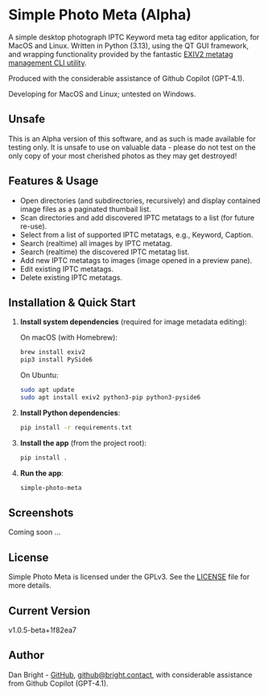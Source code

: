 # Simple Photo Meta (Alpha)

A simple desktop photograph IPTC Keyword meta tag editor application, for MacOS and Linux. Written in Python (3.13), using the QT GUI framework, and wrapping functionality provided by the fantastic [EXIV2 metatag management CLI utility](https://github.com/exiv2/exiv2).

Produced with the considerable assistance of Github Copilot (GPT-4.1).

Developing for MacOS and Linux; untested on Windows.

## Unsafe

This is an Alpha version of this software, and as such is made available for testing only. It is unsafe to use on valuable data - please do not test on the only copy of your most cherished photos as they may get destroyed!

## Features & Usage

- Open directories (and subdirectories, recursively) and display contained image files as a paginated thumbail list.
- Scan directories and add discovered IPTC metatags to a list (for future re-use).
- Select from a list of supported IPTC metatags, e.g., Keyword, Caption.
- Search (realtime) all images by IPTC metatag.
- Search (realtime) the discovered IPTC metatag list.
- Add new IPTC metatags to images (image opened in a preview pane).
- Edit existing IPTC metatags.
- Delete existing IPTC metatags.

## Installation & Quick Start

1. **Install system dependencies** (required for image metadata editing):

   On macOS (with Homebrew):

   ```sh
   brew install exiv2
   pip3 install PySide6
   ```

   On Ubuntu:

   ```sh
   sudo apt update
   sudo apt install exiv2 python3-pip python3-pyside6
   ```

2. **Install Python dependencies**:

   ```sh
   pip install -r requirements.txt
   ```

3. **Install the app** (from the project root):

   ```sh
   pip install .
   ```

4. **Run the app**:

   ```sh
   simple-photo-meta
   ```

## Screenshots

Coming soon ...

## License

Simple Photo Meta is licensed under the GPLv3. See the [LICENSE](LICENSE) file for more details.

## Current Version

v1.0.5-beta+1f82ea7

## Author

Dan Bright - [GitHub](https://github.com/consciousuniverse), <github@bright.contact>, with considerable assistance from Github Copilot (GPT-4.1).
